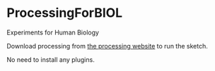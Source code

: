 # ProcessingForBIOL
Experiments for Human Biology

Download processing from [the processing website](www.processing.org) to run the sketch. 

No need to install any plugins.